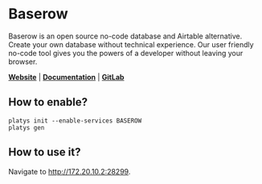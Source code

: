# Baserow

Baserow is an open source no-code database and Airtable alternative. Create your own database without technical experience. Our user friendly no-code tool gives you the powers of a developer without leaving your browser.

**[Website](https://baserow.io/)** | **[Documentation](https://baserow.io/docs/index)** | **[GitLab](https://gitlab.com/bramw/baserow)** 

## How to enable?

```
platys init --enable-services BASEROW
platys gen
```

## How to use it?

Navigate to <http://172.20.10.2:28299>. 